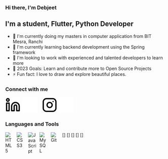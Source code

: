### Hi there, I'm Debjeet

## I'm a student, Flutter, Python Developer

- 🔭 I'm currently doing my masters in computer application from BIT Mesra, Ranchi
- 🌱 I'm currently learning backend development using the Spring framework
- 👯 I'm looking to work with experienced and talented developers to learn more
- 🥅 2023 Goals: Learn and contribute more to Open Source Projects
- ⚡ Fun fact: I love to draw and explore beautiful places.

### Connect with me

[![website](./img/linkedin-light.svg)](https://www.linkedin.com/in/debjeet-das-2097931b1#gh-light-mode-only)
[![website](./img/linkedin-dark.svg)](https://www.linkedin.com/in/debjeet-das-2097931b1#gh-dark-mode-only)
&nbsp;&nbsp;
[![website](./img/instagram-light.svg)](https://instagram.com/_debjeet_?igshid=YmMyMTA2M2Y=#gh-light-mode-only)
[![website](./img/instagram-dark.svg)](https://instagram.com/_debjeet_?igshid=YmMyMTA2M2Y=#gh-dark-mode-only)

### Languages and Tools

[<img align="left" alt="HTML5" width="26px" src="https://cdn.jsdelivr.net/gh/devicons/devicon/icons/html5/html5-original.svg" style="padding-right:10px;" />]
[<img align="left" alt="CSS3" width="26px" src="https://cdn.jsdelivr.net/gh/devicons/devicon/icons/css3/css3-original.svg" style="padding-right:10px;" />]
[<img align="left" alt="JavaScript" width="26px" src="https://cdn.jsdelivr.net/gh/devicons/devicon/icons/javascript/javascript-original.svg" style="padding-right:10px;" />]
[<img align="left" alt="MySQL" width="26px" src="https://cdn.jsdelivr.net/gh/devicons/devicon/icons/mysql/mysql-original.svg" style="padding-right:10px;" />]
[<img align="left" alt="Git" width="26px" src="https://cdn.jsdelivr.net/gh/devicons/devicon/icons/git/git-original.svg" style="padding-right:10px;" />]

<br />
